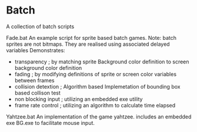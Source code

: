 # Batch
A collection of batch scripts

Fade.bat 
  An example script for sprite based batch games.
  Note: batch sprites are not bitmaps. They are realised using associated delayed variables
  Demonstrates:
   - transparency        ; by matching sprite Background color definition to screen background color definition
   - fading              ; by modifying definitions of sprite or screen color variables between frames
   - collision detextion ; Algorithm based Implemetation of bounding box based collison test
   - non blocking input  ; utilizing an embedded exe utility
   - frame rate control  ; utilizing an algorithm to calculate time elapsed

 Yahtzee.bat
   An implementation of the game yahtzee. includes an embedded exe BG.exe to facilitate mouse input.
